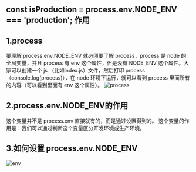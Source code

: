 ## const isProduction = process.env.NODE_ENV === 'production'; 作用

## 1.process
要理解 process.env.NODE_ENV 就必须要了解 process，process 是 node 的全局变量，并且 process 有 env 这个属性，但是没有 NODE_ENV 这个属性。大家可以创建一个 js （比如index.js）文件，然后打印 process（console.log(process)），在 node 环境下运行，就可以看到 process 里面所有的内容（可以看到里面有 env 这个属性）。
![process](https://github.com/stanlyshi/javascript_study/raw/main/base/images/process.png)

## 2.process.env.NODE_ENV的作用
这个变量并不是 process.env 直接就有的，而是通过设置得到的。
这个变量的作用是：我们可以通过判断这个变量区分开发环境或生产环境。

## 3.如何设置 process.env.NODE_ENV
![env](https://github.com/stanlyshi/javascript_study/raw/main/base/images/env.png)

